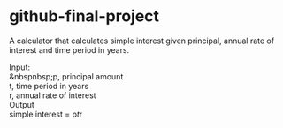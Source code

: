 # github-final-project

A calculator that calculates simple interest given principal, annual rate of interest and time period in years.

Input:  
&nbspnbsp;p, principal amount  
   t, time period in years  
   r, annual rate of interest  
Output    
   simple interest = p*t*r  
